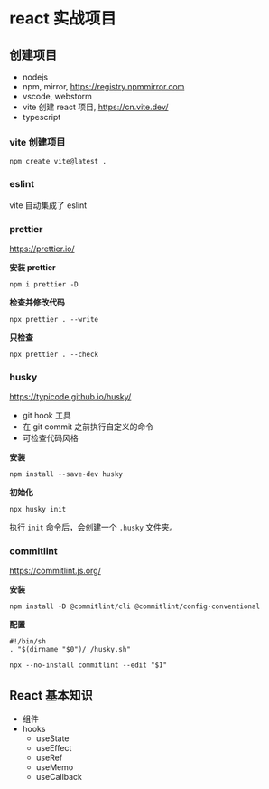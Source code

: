 # react 实战项目

## 创建项目

- nodejs
- npm, mirror, https://registry.npmmirror.com
- vscode, webstorm
- vite 创建 react 项目, https://cn.vite.dev/
- typescript

### vite 创建项目

```shell
npm create vite@latest .
```

### eslint

vite 自动集成了 eslint

### prettier

https://prettier.io/

**安装 prettier**

```shell
npm i prettier -D
```

**检查并修改代码**

```shell
npx prettier . --write
```

**只检查**

```shell
npx prettier . --check
```

### husky

https://typicode.github.io/husky/

- git hook 工具
- 在 git commit 之前执行自定义的命令
- 可检查代码风格

**安装**

```shell
npm install --save-dev husky
```

**初始化**

```shell
npx husky init
```

执行 `init` 命令后，会创建一个 `.husky` 文件夹。

### commitlint

https://commitlint.js.org/

**安装**

```shell
npm install -D @commitlint/cli @commitlint/config-conventional
```

**配置**

```.husky/commit-msg
#!/bin/sh
. "$(dirname "$0")/_/husky.sh"

npx --no-install commitlint --edit "$1"
```

## React 基本知识

- 组件
- hooks
    - useState
    - useEffect
    - useRef
    - useMemo
    - useCallback